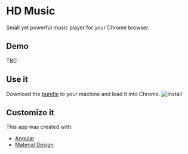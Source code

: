 # HD Music
Small yet powerful music player for your Chrome browser.

## Demo
TBC

## Use it
Download the [bundle](bundle) to your machine and load it into Chrome.
![install](https://i.stack.imgur.com/RVd1Y.png)

## Customize it
This app was created with:
* [Angular](http://angular.io)
* [Material Design](https://material.angular.io)
